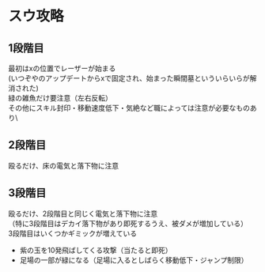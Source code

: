 # スウ攻略

## 1段階目

最初はxの位置でレーザーが始まる\
(いつぞやのアップデートからxで固定され、始まった瞬間墓といういらいらが解消された)\
緑の雑魚だけ要注意（左右反転）\
その他にスキル封印・移動速度低下・気絶など職によっては注意が必要なものあり\

## 2段階目

殴るだけ、床の電気と落下物に注意

## 3段階目

殴るだけ、2段階目と同じく電気と落下物に注意\
（特に3段階目はデカイ落下物があり即死するうえ、被ダメが増加している）\
3段階目はいくつかギミックが増えている
* 紫の玉を10発飛ばしてくる攻撃（当たると即死）
* 足場の一部が緑になる（足場に入るとしばらく移動低下・ジャンプ制限）
